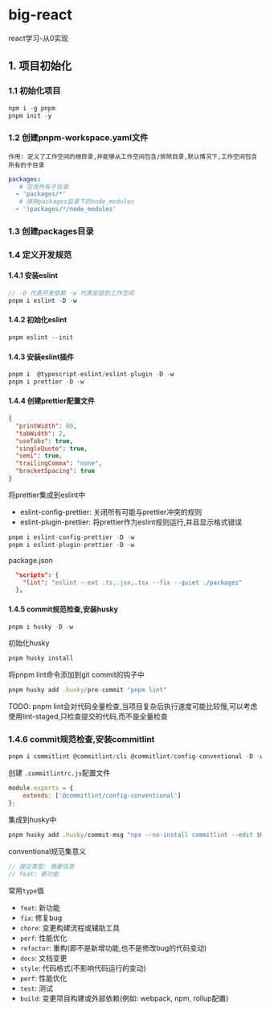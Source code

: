 # big-react
react学习-从0实现

## 1. 项目初始化
### 1.1 初始化项目
```js
npm i -g pnpm
pnpm init -y
```
### 1.2 创建pnpm-workspace.yaml文件
`作用: 定义了工作空间的根目录,并能够从工作空间包含/排除目录,默认情况下,工作空间包含所有的子目录`
```yaml
packages:
   # 包含所有子目录
  - 'packages/*'
   # 排除packages目录下的node_modules
  - '!packages/*/node_modules'

```
### 1.3 创建packages目录
### 1.4 定义开发规范
#### 1.4.1 安装eslint
```js
// -D 代表开发依赖 -w 代表安装到工作空间
pnpm i eslint -D -w
```
#### 1.4.2 初始化eslint
```js
pnpm eslint --init
```
#### 1.4.3 安装eslint插件
```js
pnpm i  @typescript-eslint/eslint-plugin -D -w
pnpm i prettier -D -w
```
#### 1.4.4 创建prettier配置文件
```json
{
  "printWidth": 80,
  "tabWidth": 2,
  "useTabs": true,
  "singleQuote": true,
  "semi": true,
  "trailingComma": "none",
  "bracketSpacing": true
}
```
将prettier集成到eslint中
- eslint-config-prettier: 关闭所有可能与prettier冲突的规则
- eslint-plugin-prettier: 将prettier作为eslint规则运行,并且显示格式错误
```js
pnpm i eslint-config-prettier -D -w
pnpm i eslint-plugin-prettier -D -w
```
package.json
```json
  "scripts": {
    "lint": "eslint --ext .ts,.jsx,.tsx --fix --quiet ./packages"
  },
```
#### 1.4.5 commit规范检查,安装husky
```js
pnpm i husky -D -w
```
初始化husky
```js
pnpm husky install
```
将pnpm lint命令添加到git commit的钩子中
```js
pnpm husky add .husky/pre-commit "pnpm lint"
```
TODO: pnpm lint会对代码全量检查,当项目复杂后执行速度可能比较慢,可以考虑使用lint-staged,只检查提交的代码,而不是全量检查
### 1.4.6 commit规范检查,安装commitlint
```js
pnpm i commitlint @commitlint/cli @commitlint/config-conventional -D -w
```
创建 `.commitlintrc.js`配置文件
```js
module.exports = {
	extends: ['@commitlint/config-conventional']
};
```
集成到husky中
```js
pnpm husky add .husky/commit-msg "npx --no-install commitlint --edit $HUSKY_GIT_PARAMS"
```
conventional规范集意义
```js
// 提交类型: 摘要信息
// feat: 新功能
```
常用`type`值
- `feat`: 新功能
- `fix`: 修复bug
- `chore`: 变更构建流程或辅助工具
- `perf`: 性能优化
- `refactor`: 重构(即不是新增功能,也不是修改bug的代码变动)
- `docs`: 文档变更
- `style`: 代码格式(不影响代码运行的变动)
- `perf`: 性能优化
- `test`: 测试
- `build`: 变更项目构建或外部依赖(例如: webpack, npm, rollup配置)

